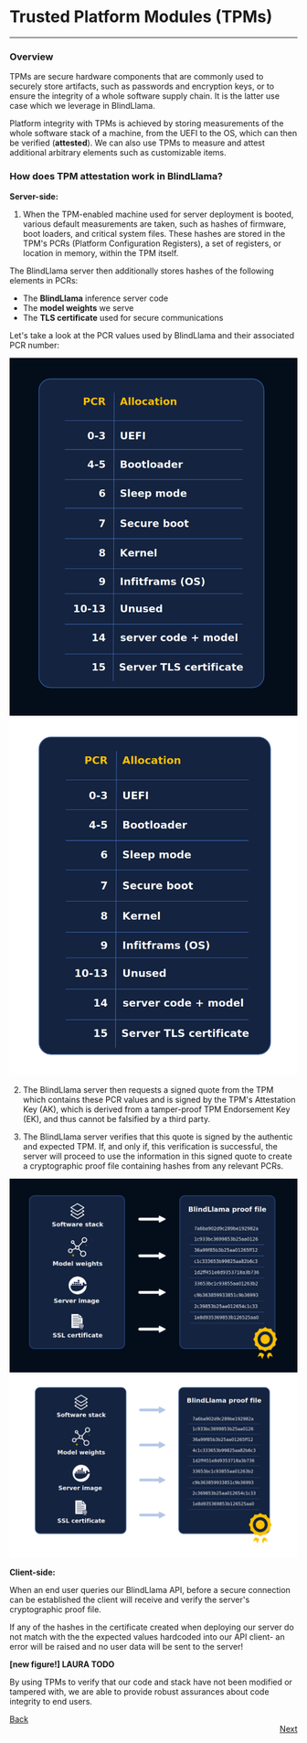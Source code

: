 # Trusted Platform Modules (TPMs)
________________________________________________________

### Overview

TPMs are secure hardware components that are commonly used to securely store artifacts, such as passwords and encryption keys, or to ensure the integrity of a whole software supply chain. It is the latter use case which we leverage in BlindLlama.

Platform integrity with TPMs is achieved by storing measurements of the whole software stack of a machine, from the UEFI to the OS, which can then be verified (**attested**). We can also use TPMs to measure and attest additional arbitrary elements such as customizable items.

### How does TPM attestation work in BlindLlama?

**Server-side:**

1. When the TPM-enabled machine used for server deployment is booted, various default measurements are taken, such as hashes of firmware, boot loaders, and critical system files. These hashes are stored in the TPM's PCRs (Platform Configuration Registers), a set of registers, or location in memory, within the TPM itself.

The BlindLlama server then additionally stores hashes of the following elements in PCRs:

+ The **BlindLlama** inference server code
+ The **model weights** we serve
+ The **TLS certificate** used for secure communications

Let's take a look at the PCR values used by BlindLlama and their associated PCR number:

![PCR-alloc-dark](../../assets/PCR-alloc-dark.png#only-dark)
![PCR-alloc-light](../../assets/PCR-alloc-light.png#only-light)

2. The BlindLlama server then requests a signed quote from the TPM which contains these PCR values and is signed by the TPM's Attestation Key (AK), which is derived from a tamper-proof TPM Endorsement Key (EK), and thus cannot be falsified by a third party.

3. The BlindLlama server verifies that this quote is signed by the authentic and expected TPM. If, and only if, this verification is successful, the server will proceed to use the information in this signed quote to create a cryptographic proof file containing hashes from any relevant PCRs.

![proof-dark](../../assets/blindllama-proof-dark.png#only-dark)
![proof-light](../../assets/blindllama-proof-light.png#only-light)

**Client-side:**

When an end user queries our BlindLlama API, before a secure connection can be established the client will receive and verify the server's cryptographic proof file.

If any of the hashes in the certificate created when deploying our server do not match with the the expected values hardcoded into our API client- an error will be raised and no user data will be sent to the server!

**[new figure!] LAURA TODO**

By using TPMs to verify that our code and stack have not been modified or tampered with, we are able to provide robust assurances about code integrity to end users.

<div style="text-align: left;">
  <a href="../TCB" class="btn">Back</a>
</div>

<div style="text-align: right;">
  <a href="../attested-tls" class="btn">Next</a>
</div>
